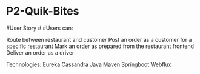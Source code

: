 # P2-Quik-Bites

#User Story #
#Users can:

Route between restaurant and customer
Post an order as a customer for a specific restaurant
Mark an order as prepared from the restaurant frontend
Deliver an order as a driver


Technologies:
Eureka
Cassandra
Java
Maven
Springboot
Webflux

